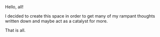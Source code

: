 Hello, all!

I decided to create this space in order to get many of my rampant thoughts written down and maybe act as a catalyst for more.

That is all.

